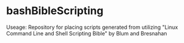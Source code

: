 # bashBibleScripting

Useage: Repository for placing scripts generated from utilizing "Linux Command Line and Shell Scripting Bible" by Blum and Bresnahan


